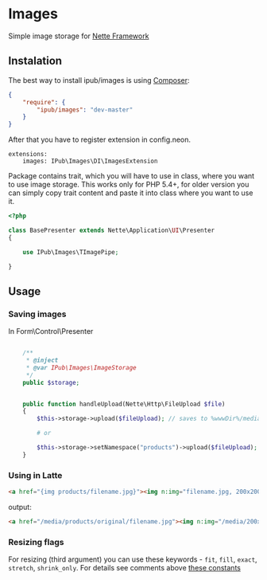# Images

Simple image storage for [Nette Framework](http://nette.org/)

## Instalation

The best way to install ipub/images is using  [Composer](http://getcomposer.org/):


```json
{
	"require": {
		"ipub/images": "dev-master"
	}
}
```

After that you have to register extension in config.neon.

```neon
extensions:
	images: IPub\Images\DI\ImagesExtension
```

Package contains trait, which you will have to use in class, where you want to use image storage. This works only for PHP 5.4+, for older version you can simply copy trait content and paste it into class where you want to use it.

```php
<?php

class BasePresenter extends Nette\Application\UI\Presenter
{

	use IPub\Images\TImagePipe;

}
```

## Usage

### Saving images

In Form\Control\Presenter

```php

	/**
	 * @inject
	 * @var IPub\Images\ImageStorage
	 */
	public $storage;


	public function handleUpload(Nette\Http\FileUpload $file)
	{
		$this->storage->upload($fileUpload); // saves to %wwwDir%/media/original/filename.jpg

		# or

		$this->storage->setNamespace("products")->upload($fileUpload); // saves to %wwwDir%/media/products/original/filename.jpg
	}
```

### Using in Latte

```html
<a href="{img products/filename.jpg}"><img n:img="filename.jpg, 200x200, fill" /></a>
```

output:

```html
<a href="/media/products/original/filename.jpg"><img n:img="/media/200x200_fill/filename.jpg" /></a>
```

### Resizing flags

For resizing (third argument) you can use these keywords - `fit`, `fill`, `exact`, `stretch`, `shrink_only`. For details see comments above [these constants](http://api.nette.org/2.0/source-common.Image.php.html#105)
